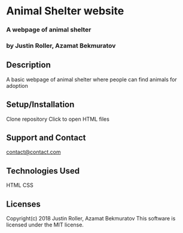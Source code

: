 # Animal Shelter website

### A webpage of animal shelter

### by Justin Roller, Azamat Bekmuratov

## Description
A basic webpage of animal shelter where people can find animals for adoption

## Setup/Installation
Clone repository
Click to open HTML files

## Support and Contact
contact@contact.com

## Technologies Used
HTML
CSS

## Licenses
Copyright(c) 2018 Justin Roller, Azamat Bekmuratov This software is licensed under the MIT license.
